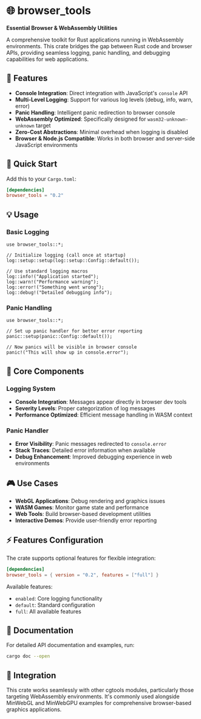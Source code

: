 # 🌐 browser_tools

**Essential Browser & WebAssembly Utilities**

A comprehensive toolkit for Rust applications running in WebAssembly environments. This crate bridges the gap between Rust code and browser APIs, providing seamless logging, panic handling, and debugging capabilities for web applications.

## 🎯 Features

- **Console Integration**: Direct integration with JavaScript's `console` API
- **Multi-Level Logging**: Support for various log levels (debug, info, warn, error)
- **Panic Handling**: Intelligent panic redirection to browser console
- **WebAssembly Optimized**: Specifically designed for `wasm32-unknown-unknown` target
- **Zero-Cost Abstractions**: Minimal overhead when logging is disabled
- **Browser & Node.js Compatible**: Works in both browser and server-side JavaScript environments

## 🚀 Quick Start

Add this to your `Cargo.toml`:

```toml
[dependencies]
browser_tools = "0.2"
```

## 💡 Usage

### Basic Logging

```rust,no_run
use browser_tools::*;

// Initialize logging (call once at startup)
log::setup::setup(log::setup::Config::default());

// Use standard logging macros
log::info!("Application started");
log::warn!("Performance warning");
log::error!("Something went wrong");
log::debug!("Detailed debugging info");
```

### Panic Handling

```rust,no_run
use browser_tools::*;

// Set up panic handler for better error reporting
panic::setup(panic::Config::default());

// Now panics will be visible in browser console
panic!("This will show up in console.error");
```

## 🔧 Core Components

### Logging System
- **Console Integration**: Messages appear directly in browser dev tools
- **Severity Levels**: Proper categorization of log messages
- **Performance Optimized**: Efficient message handling in WASM context

### Panic Handler
- **Error Visibility**: Panic messages redirected to `console.error`
- **Stack Traces**: Detailed error information when available
- **Debug Enhancement**: Improved debugging experience in web environments

## 🎮 Use Cases

- **WebGL Applications**: Debug rendering and graphics issues
- **WASM Games**: Monitor game state and performance
- **Web Tools**: Build browser-based development utilities
- **Interactive Demos**: Provide user-friendly error reporting

## ⚡ Features Configuration

The crate supports optional features for flexible integration:

```toml
[dependencies]
browser_tools = { version = "0.2", features = ["full"] }
```

Available features:
- `enabled`: Core logging functionality
- `default`: Standard configuration
- `full`: All available features

## 📖 Documentation

For detailed API documentation and examples, run:

```bash
cargo doc --open
```

## 🔗 Integration

This crate works seamlessly with other cgtools modules, particularly those targeting WebAssembly environments. It's commonly used alongside MinWebGL and MinWebGPU examples for comprehensive browser-based graphics applications.
